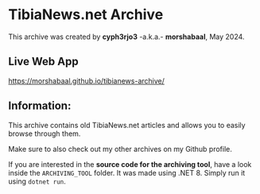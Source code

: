 # TibiaNews.net Archive
This archive was created by **cyph3rjo3** -a.k.a.- **morshabaal**, May 2024.

## Live Web App
https://morshabaal.github.io/tibianews-archive/

## Information:

This archive contains old TibiaNews.net articles and allows you to easily browse through them.

Make sure to also check out my other archives on my Github profile.

If you are interested in the **source code for the archiving tool**, have a look inside the `ARCHIVING_TOOL` folder.
It was made using .NET 8. Simply run it using `dotnet run`.
